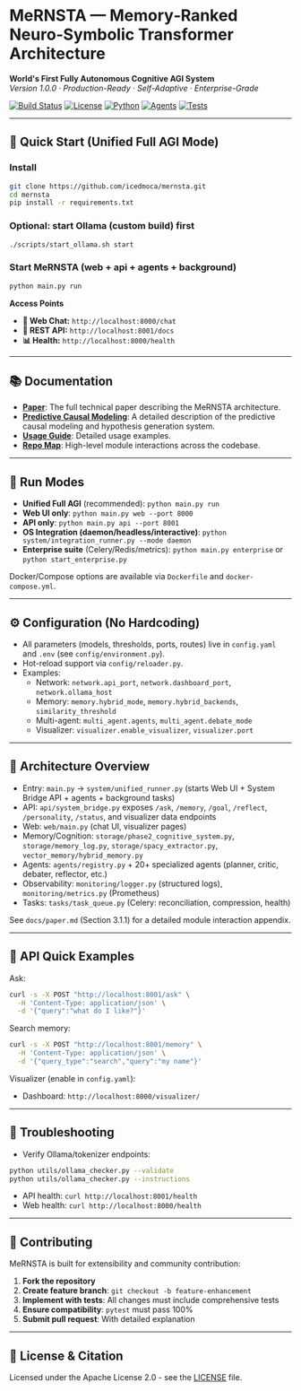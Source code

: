 # MeRNSTA — Memory‑Ranked Neuro‑Symbolic Transformer Architecture

**World's First Fully Autonomous Cognitive AGI System**  
*Version 1.0.0 · Production-Ready · Self-Adaptive · Enterprise-Grade*

[![Build Status](https://img.shields.io/badge/build-passing-brightgreen)](https://github.com/icedmoca/mernsta/actions)
[![License](https://img.shields.io/badge/license-Apache%202.0-blue)](LICENSE)
[![Python](https://img.shields.io/badge/python-3.10+-blue)](https://python.org)
[![Agents](https://img.shields.io/badge/agents-23%20specialized-orange)](.)
[![Tests](https://img.shields.io/badge/tests-passing-brightgreen)](.)

---

## 🚀 **Quick Start (Unified Full AGI Mode)**

### Install
```bash
git clone https://github.com/icedmoca/mernsta.git
cd mernsta
pip install -r requirements.txt
```

### Optional: start Ollama (custom build) first
```bash
./scripts/start_ollama.sh start
```

### Start MeRNSTA (web + api + agents + background)
```bash
python main.py run
```

**Access Points**
- **💬 Web Chat:** `http://localhost:8000/chat`
- **🔌 REST API:** `http://localhost:8001/docs`
- **📊 Health:** `http://localhost:8000/health`

---

## 📚 **Documentation**

- [**Paper**](docs/paper.md): The full technical paper describing the MeRNSTA architecture.
- [**Predictive Causal Modeling**](docs/phases/PREDICTIVE_CAUSAL_MODELING_README.md): A detailed description of the predictive causal modeling and hypothesis generation system.
- [**Usage Guide**](docs/USAGE.md): Detailed usage examples.
 - [**Repo Map**](info.txt): High-level module interactions across the codebase.

---

## 🧭 Run Modes

- **Unified Full AGI** (recommended): `python main.py run`
- **Web UI only**: `python main.py web --port 8000`
- **API only**: `python main.py api --port 8001`
- **OS Integration (daemon/headless/interactive)**: `python system/integration_runner.py --mode daemon`
- **Enterprise suite** (Celery/Redis/metrics): `python main.py enterprise` or `python start_enterprise.py`

Docker/Compose options are available via `Dockerfile` and `docker-compose.yml`.

---

## ⚙️ Configuration (No Hardcoding)

- All parameters (models, thresholds, ports, routes) live in `config.yaml` and `.env` (see `config/environment.py`).
- Hot-reload support via `config/reloader.py`.
- Examples:
  - Network: `network.api_port`, `network.dashboard_port`, `network.ollama_host`
  - Memory: `memory.hybrid_mode`, `memory.hybrid_backends`, `similarity_threshold`
  - Multi-agent: `multi_agent.agents`, `multi_agent.debate_mode`
  - Visualizer: `visualizer.enable_visualizer`, `visualizer.port`

---

## 🧠 Architecture Overview

- Entry: `main.py` → `system/unified_runner.py` (starts Web UI + System Bridge API + agents + background tasks)
- API: `api/system_bridge.py` exposes `/ask`, `/memory`, `/goal`, `/reflect`, `/personality`, `/status`, and visualizer data endpoints
- Web: `web/main.py` (chat UI, visualizer pages)
- Memory/Cognition: `storage/phase2_cognitive_system.py`, `storage/memory_log.py`, `storage/spacy_extractor.py`, `vector_memory/hybrid_memory.py`
- Agents: `agents/registry.py` + 20+ specialized agents (planner, critic, debater, reflector, etc.)
- Observability: `monitoring/logger.py` (structured logs), `monitoring/metrics.py` (Prometheus)
- Tasks: `tasks/task_queue.py` (Celery: reconciliation, compression, health)

See `docs/paper.md` (Section 3.1.1) for a detailed module interaction appendix.

---

## 🔌 API Quick Examples

Ask:
```bash
curl -s -X POST "http://localhost:8001/ask" \
  -H 'Content-Type: application/json' \
  -d '{"query":"what do I like?"}'
```

Search memory:
```bash
curl -s -X POST "http://localhost:8001/memory" \
  -H 'Content-Type: application/json' \
  -d '{"query_type":"search","query":"my name"}'
```

Visualizer (enable in `config.yaml`):
- Dashboard: `http://localhost:8000/visualizer/`

---

## 🧪 Troubleshooting

- Verify Ollama/tokenizer endpoints:
```bash
python utils/ollama_checker.py --validate
python utils/ollama_checker.py --instructions
```
- API health: `curl http://localhost:8001/health`
- Web health: `curl http://localhost:8000/health`

---

## 🤝 **Contributing**

MeRNSTA is built for extensibility and community contribution:

1. **Fork the repository**
2. **Create feature branch**: `git checkout -b feature-enhancement`
3. **Implement with tests**: All changes must include comprehensive tests
4. **Ensure compatibility**: `pytest` must pass 100%
5. **Submit pull request**: With detailed explanation

---

## 📄 **License & Citation**

Licensed under the Apache License 2.0 - see the [LICENSE](LICENSE) file.
